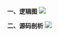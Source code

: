 **一、逻辑图**
![](https://agam-blog-image.oss-cn-hangzhou.aliyuncs.com/Redis%E4%BA%8B%E4%BB%B6%E6%A8%A1%E5%9E%8B.png)

**二、源码剖析**
![](https://agam-blog-image.oss-cn-hangzhou.aliyuncs.com/redis-start.png)
```

```
